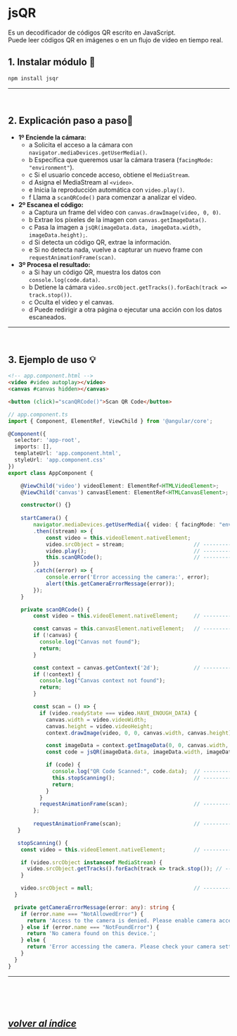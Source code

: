# jsQR
Es un decodificador de códigos QR escrito en JavaScript.  
Puede leer códigos QR en imágenes o en un flujo de video en tiempo real.

## 1. Instalar módulo 🔧
```bash
npm install jsqr
```
---
<br>

## 2. Explicación paso a paso📖
- **1º Enciende la cámara:**
  - a Solicita el acceso a la cámara con `navigator.mediaDevices.getUserMedia()`.
  - b Especifica que queremos usar la cámara trasera (`facingMode: "environment"`).
  - c Si el usuario concede acceso, obtiene el `MediaStream`.
  - d Asigna el MediaStream al `<video>`.
  - e Inicia la reproducción automática con `video.play()`.
  - f Llama a `scanQRCode()` para comenzar a analizar el video.
- **2º Escanea el código:**
  - a Captura un frame del video con `canvas.drawImage(video, 0, 0)`.
  - b Extrae los píxeles de la imagen con `canvas.getImageData()`.
  - c Pasa la imagen a `jsQR(imageData.data, imageData.width, imageData.height);`.
  - d Si detecta un código QR, extrae la información.
  - e Si no detecta nada, vuelve a capturar un nuevo frame con `requestAnimationFrame(scan)`.
- **3º Procesa el resultado:**
  - a Si hay un código QR, muestra los datos con `console.log(code.data)`.
  - b Detiene la cámara `video.srcObject.getTracks().forEach(track => track.stop())`.
  - c Oculta el video y el canvas.
  - d Puede redirigir a otra página o ejecutar una acción con los datos escaneados.
---
<br>

## 3. Ejemplo de uso 💡
```html
<!-- app.component.html -->
<video #video autoplay></video>
<canvas #canvas hidden></canvas>

<button (click)="scanQRCode()">Scan QR Code</button>
```
```typescript
// app.component.ts
import { Component, ElementRef, ViewChild } from '@angular/core';

@Component({
  selector: 'app-root',
  imports: [],
  templateUrl: 'app.component.html',
  styleUrl: 'app.component.css'
})
export class AppComponent {

    @ViewChild('video') videoElement: ElementRef<HTMLVideoElement>;
    @ViewChild('canvas') canvasElement: ElementRef<HTMLCanvasElement>;

    constructor() {}
    
    startCamera() {
        navigator.mediaDevices.getUserMedia({ video: { facingMode: "environment" } })  // Solicita acceso a la cámara.
        .then((stream) => {
            const video = this.videoElement.nativeElement;
            video.srcObject = stream;                      // --------------------------- Asigna el MediaStream al video.
            video.play();                                  // --------------------------- Inicia la reproducción automática.
            this.scanQRCode();                             // --------------------------- Comienza a analizar el video.
        })
        .catch((error) => {
            console.error('Error accessing the camera:', error);
            alert(this.getCameraErrorMessage(error));
        });
    }

    private scanQRCode() {
        const video = this.videoElement.nativeElement;     // --------------------------- Obtiene el video. (El video es un elemento HTML que se utiliza para reproducir videos o secuencias de video.)

        const canvas = this.canvasElement.nativeElement;   // --------------------------- Obtiene el canvas.(El canvas es un elemento HTML que se utiliza para dibujar gráficos, animaciones, etc.)
        if (!canvas) {
          console.log("Canvas not found");
          return;
        }

        const context = canvas.getContext('2d');           // --------------------------- Obtiene el contexto del canvas. (El contexto es el objeto que se utiliza para dibujar en el canvas.)
        if (!context) {
          console.log("Canvas context not found");
          return;
        }

        const scan = () => {
          if (video.readyState === video.HAVE_ENOUGH_DATA) {                           // Comprueba si el video tiene suficientes datos para reproducir.
            canvas.width = video.videoWidth;                                           // Establece el ancho del canvas al ancho del video.
            canvas.height = video.videoHeight;                                         // Establece el alto del canvas al alto del video.
            context.drawImage(video, 0, 0, canvas.width, canvas.height);               // Dibuja el video en el canvas.

            const imageData = context.getImageData(0, 0, canvas.width, canvas.height); // Obtiene los píxeles de la imagen.
            const code = jsQR(imageData.data, imageData.width, imageData.height);      // Pasa la imagen a jsQR.

            if (code) {
              console.log("QR Code Scanned:", code.data);  // --------------------------- Muestra los datos del código QR.
              this.stopScanning();                         // --------------------------- Detiene la cámara.
              return;
            }
          }
          requestAnimationFrame(scan);                     // --------------------------- Captura un nuevo frame.
        };
        
        requestAnimationFrame(scan);                       // --------------------------- Captura un frame del video.
   }

   stopScanning() {
    const video = this.videoElement.nativeElement;         // --------------------------- Obtiene el video.

    if (video.srcObject instanceof MediaStream) {
      video.srcObject.getTracks().forEach(track => track.stop()); // -------------------- Si el video es un MediaStream, obtiene las pistas y las detiene una por una.
    }

    video.srcObject = null;                                // --------------------------- Elimina el MediaStream del video.
  }

  private getCameraErrorMessage(error: any): string {
    if (error.name === "NotAllowedError") {
      return 'Access to the camera is denied. Please enable camera access in your browser settings.';
    } else if (error.name === "NotFoundError") {
      return 'No camera found on this device.';
    } else {
      return 'Error accessing the camera. Please check your camera settings.';
    }
  }
}
```

---
<br><br><br>

## *[volver al índice](../../../../README.md)*